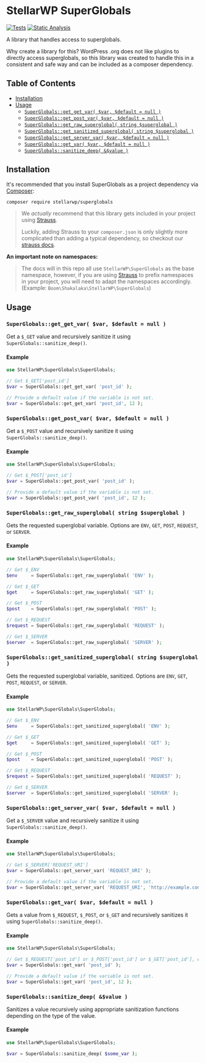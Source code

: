 # StellarWP SuperGlobals

[![Tests](https://github.com/stellarwp/superglobals/workflows/Tests/badge.svg)](https://github.com/stellarwp/superglobals/actions?query=branch%3Amain) [![Static Analysis](https://github.com/stellarwp/superglobals/actions/workflows/static-analysis.yml/badge.svg)](https://github.com/stellarwp/superglobals/actions/workflows/static-analysis.yml)


A library that handles access to superglobals.

Why create a library for this? WordPress .org does not like plugins to directly access superglobals, so this library was created to handle this
in a consistent and safe way and can be included as a composer dependency.

## Table of Contents

* [Installation](#installation)
* [Usage](#usage)
  * [`SuperGlobals::get_get_var( $var, $default = null )`](#superglobalsget_get_var-var-default--null-)
  * [`SuperGlobals::get_post_var( $var, $default = null )`](#superglobalsget_post_var-var-default--null-)
  * [`SuperGlobals::get_raw_superglobal( string $superglobal )`](#superglobalsget_raw_superglobal-string-superglobal-)
  * [`SuperGlobals::get_sanitized_superglobal( string $superglobal )`](#superglobalsget_sanitized_superglobal-string-superglobal-)
  * [`SuperGlobals::get_server_var( $var, $default = null )`](#superglobalsget_server_var-var-default--null-)
  * [`SuperGlobals::get_var( $var, $default = null )`](#superglobalsget_var-var-default--null-)
  * [`SuperGlobals::sanitize_deep( &$value )`](#superglobalssanitize_deep-value-)

## Installation

It's recommended that you install SuperGlobals as a project dependency via [Composer](https://getcomposer.org/):

```bash
composer require stellarwp/superglobals
```

> We _actually_ recommend that this library gets included in your project using [Strauss](https://github.com/BrianHenryIE/strauss).
>
> Luckily, adding Strauss to your `composer.json` is only slightly more complicated than adding a typical dependency, so checkout our [strauss docs](https://github.com/stellarwp/global-docs/blob/main/docs/strauss-setup.md).

**An important note on namespaces:**

> The docs will in this repo all use `StellarWP\SuperGlobals` as the base namespace, however, if you are using [Strauss](#strauss)
> to prefix namespaces in your project, you will need to adapt the namespaces accordingly. (Example: `Boom\Shakalaka\StellarWP\SuperGlobals`)

## Usage

### `SuperGlobals::get_get_var( $var, $default = null )`

Get a `$_GET` value and recursively sanitize it using `SuperGlobals::sanitize_deep()`.

#### Example

```php
use StellarWP\SuperGlobals\SuperGlobals;

// Get $_GET['post_id']
$var = SuperGlobals::get_get_var( 'post_id' );

// Provide a default value if the variable is not set.
$var = SuperGlobals::get_get_var( 'post_id', 12 );
```

### `SuperGlobals::get_post_var( $var, $default = null )`

Get a `$_POST` value and recursively sanitize it using `SuperGlobals::sanitize_deep()`.

#### Example

```php
use StellarWP\SuperGlobals\SuperGlobals;

// Get $_POST['post_id']
$var = SuperGlobals::get_post_var( 'post_id' );

// Provide a default value if the variable is not set.
$var = SuperGlobals::get_post_var( 'post_id', 12 );
```

### `SuperGlobals::get_raw_superglobal( string $superglobal )`

Gets the requested superglobal variable. Options are `ENV`, `GET`, `POST`, `REQUEST`, or `SERVER`.

#### Example

```php
use StellarWP\SuperGlobals\SuperGlobals;

// Get $_ENV
$env     = SuperGlobals::get_raw_superglobal( 'ENV' );

// Get $_GET
$get     = SuperGlobals::get_raw_superglobal( 'GET' );

// Get $_POST
$post    = SuperGlobals::get_raw_superglobal( 'POST' );

// Get $_REQUEST
$request = SuperGlobals::get_raw_superglobal( 'REQUEST' );

// Get $_SERVER
$server  = SuperGlobals::get_raw_superglobal( 'SERVER' );
```

### `SuperGlobals::get_sanitized_superglobal( string $superglobal )`

Gets the requested superglobal variable, sanitized. Options are `ENV`, `GET`, `POST`, `REQUEST`, or `SERVER`.

#### Example

```php
use StellarWP\SuperGlobals\SuperGlobals;

// Get $_ENV
$env     = SuperGlobals::get_sanitized_superglobal( 'ENV' );

// Get $_GET
$get     = SuperGlobals::get_sanitized_superglobal( 'GET' );

// Get $_POST
$post    = SuperGlobals::get_sanitized_superglobal( 'POST' );

// Get $_REQUEST
$request = SuperGlobals::get_sanitized_superglobal( 'REQUEST' );

// Get $_SERVER
$server  = SuperGlobals::get_sanitized_superglobal( 'SERVER' );
```

### `SuperGlobals::get_server_var( $var, $default = null )`

Get a `$_SERVER` value and recursively sanitize it using `SuperGlobals::sanitize_deep()`.

#### Example

```php
use StellarWP\SuperGlobals\SuperGlobals;

// Get $_SERVER['REQUEST_URI']
$var = SuperGlobals::get_server_var( 'REQUEST_URI' );

// Provide a default value if the variable is not set.
$var = SuperGlobals::get_server_var( 'REQUEST_URI', 'http://example.com' );
```

### `SuperGlobals::get_var( $var, $default = null )`

Gets a value from `$_REQUEST`, `$_POST`, or `$_GET` and recursively sanitizes it using `SuperGlobals::sanitize_deep()`.

#### Example

```php
use StellarWP\SuperGlobals\SuperGlobals;

// Get $_REQUEST['post_id'] or $_POST['post_id'] or $_GET['post_id'], wherever it lives
$var = SuperGlobals::get_var( 'post_id' );

// Provide a default value if the variable is not set.
$var = SuperGlobals::get_var( 'post_id', 12 );
```

### `SuperGlobals::sanitize_deep( &$value )`

Sanitizes a value recursively using appropriate sanitization functions depending on the type of the value.

#### Example

```php
use StellarWP\SuperGlobals\SuperGlobals;

$var = SuperGlobals::sanitize_deep( $some_var );
```
